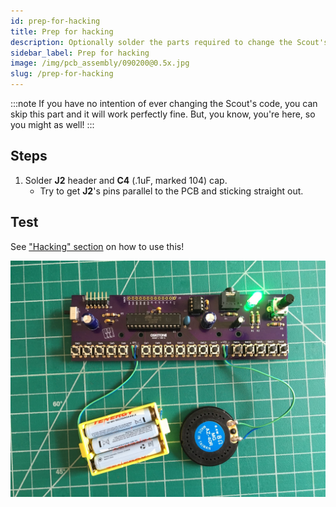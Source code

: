 ```yaml
---
id: prep-for-hacking
title: Prep for hacking
description: Optionally solder the parts required to change the Scout's code.
sidebar_label: Prep for hacking
image: /img/pcb_assembly/090200@0.5x.jpg
slug: /prep-for-hacking
---
```


:::note
If you have no intention of ever changing the Scout's code, you can skip this part and it will work perfectly fine. But, you know, you're here, so you might as well!
:::

## Steps

1. Solder **J2** header and **C4** (.1uF, marked 104) cap.
   - Try to get **J2**'s pins parallel to the PCB and sticking straight out.

## Test

See ["Hacking" section](hacking) on how to use this!

![090200@0.5x.jpg](/img/pcb_assembly/090200@0.5x.jpg)
